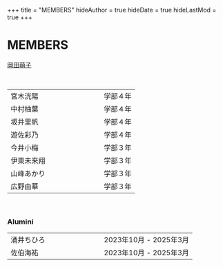 +++
title = "MEMBERS"
hideAuthor = true
hideDate = true
hideLastMod = true
+++

# MEMBERS

[岡田萌子](https://moekookada.github.io/about/)  

<table style="border-collapse: collapse; border: none;">
  <tr>
    <td style="padding-right: 8em;">宮木洸陽</td>
    <td>学部４年</td>
  </tr>
  <tr>
    <td style="padding-right: 8em;">中村柚葉</td>
    <td>学部４年</td>
  </tr>
  <tr>
    <td style="padding-right: 8em;">坂井里帆</td>
    <td>学部４年</td>
  </tr>
  <tr>
    <td style="padding-right: 8em;">遊佐彩乃</td>
    <td>学部４年</td>
  </tr>
  <br>
  <tr>
    <td style="padding-right: 8em;">今井小梅</td>
    <td>学部３年</td>
  </tr>
  <tr>
    <td style="padding-right: 8em;">伊東未来翔</td>
    <td>学部３年</td>
  </tr>
  <tr>
    <td style="padding-right: 8em;">山峰あかり</td>
    <td>学部３年</td>
  </tr>
  <tr>
    <td style="padding-right: 8em;">広野由華</td>
    <td>学部３年</td>
  </tr>
</table>

<br>

### Alumini

<table style="border-collapse: collapse; border: none;">
  <tr>
    <td style="padding-right: 8em;">涌井ちひろ</td>
    <td>2023年10月 - 2025年3月</td>
  </tr>
  <tr>
    <td style="padding-right: 8em;">佐伯海祐</td>
    <td>2023年10月 - 2025年3月</td>
  </tr>
</table>
